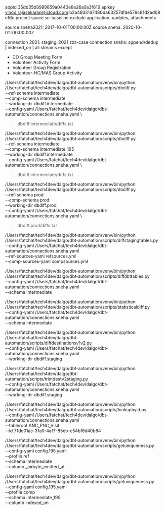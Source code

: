 appid 35dd35d8989859a0443e8e26a0a3f816
apikey vinod.rajasekaran@icloud.com:b2a4933167480da63257dfde579c81d2ad08ef6c
project space sc-baseline
exclude application, updates, attachments

source sneha2021: 2017-10-01T00:00:00Z
source sneha: 2020-10-01T00:00:00Z

connection 2021: staging_2021 zzz-case
connection sneha: append/dedup | indexed_on | all streams except 
- CO Group Meeting Form
- Volunteer Activity Form
- Volunteer Group Registration
- Volunteer-HC/MAS Group Activity



/Users/fatchat/tech4dev/dalgo/dbt-automation/venv/bin/python \
  /Users/fatchat/tech4dev/dalgo/dbt-automation/scripts/dbdiff.py \
    --ref-schema intermediate \
    --comp-schema intermediate \
    --working-dir dbdiff.intermediate \
    --config-yaml /Users/fatchat/tech4dev/dalgo/dbt-automation/connections.sneha.yaml \
  > dbdiff.intermediate/diffs.txt

/Users/fatchat/tech4dev/dalgo/dbt-automation/venv/bin/python \
  /Users/fatchat/tech4dev/dalgo/dbt-automation/scripts/dbdiff.py \
    --ref-schema intermediate \
    --comp-schema intermediate_195 \
    --working-dir dbdiff.intermediate \
    --config-yaml /Users/fatchat/tech4dev/dalgo/dbt-automation/connections.sneha.yaml \
  > dbdiff.intermediate/diffs.txt




/Users/fatchat/tech4dev/dalgo/dbt-automation/venv/bin/python \
  /Users/fatchat/tech4dev/dalgo/dbt-automation/scripts/dbdiff.py \
    --ref-schema prod \
    --comp-schema prod \
    --working-dir dbdiff.prod \
    --config-yaml /Users/fatchat/tech4dev/dalgo/dbt-automation/connections.sneha.yaml \
  > dbdiff.prod/diffs.txt


/Users/fatchat/tech4dev/dalgo/dbt-automation/venv/bin/python \
  /Users/fatchat/tech4dev/dalgo/dbt-automation/scripts/diffstagingtables.py \
    --config-yaml /Users/fatchat/tech4dev/dalgo/dbt-automation/connections.sneha.yaml \
    --ref-sources-yaml refsources.yml \
    --comp-sources-yaml compsources.yml

/Users/fatchat/tech4dev/dalgo/dbt-automation/venv/bin/python \
  /Users/fatchat/tech4dev/dalgo/dbt-automation/scripts/diffdbttables.py \
    --config-yaml /Users/fatchat/tech4dev/dalgo/dbt-automation/connections.sneha.yaml \
    --schema intermediate


/Users/fatchat/tech4dev/dalgo/dbt-automation/venv/bin/python \
  /Users/fatchat/tech4dev/dalgo/dbt-automation/scripts/statisticaldiff.py \
    --config-yaml /Users/fatchat/tech4dev/dalgo/dbt-automation/connections.sneha.yaml \
    --schema intermediate
    

    
/Users/fatchat/tech4dev/dalgo/dbt-automation/venv/bin/python \
  /Users/fatchat/tech4dev/dalgo/dbt-automation/scripts/diffdestinationsv1v2.py \
    --config-yaml /Users/fatchat/tech4dev/dalgo/dbt-automation/connections.sneha.yaml \
    --working-dir dbdiff.staging


/Users/fatchat/tech4dev/dalgo/dbt-automation/venv/bin/python \
  /Users/fatchat/tech4dev/dalgo/dbt-automation/scripts/trimdestv2staging.py \
    --config-yaml /Users/fatchat/tech4dev/dalgo/dbt-automation/connections.sneha.yaml \
    --working-dir dbdiff.staging


/Users/fatchat/tech4dev/dalgo/dbt-automation/venv/bin/python \
  /Users/fatchat/tech4dev/dalgo/dbt-automation/scripts/lookupbyid.py \
    --config-yaml /Users/fatchat/tech4dev/dalgo/dbt-automation/connections.sneha.yaml \
    --tableroot ANC_PNC_Visit \
    --id 71de01ac-31a0-4af7-85eb-c54bf6d40b84

/Users/fatchat/tech4dev/dalgo/dbt-automation/venv/bin/python \
  /Users/fatchat/tech4dev/dalgo/dbt-automation/scripts/getuniqueness.py \
    --config-yaml config.195.yaml \
    --profile ref \
    --schema intermediate \
    --column _airbyte_emitted_at

/Users/fatchat/tech4dev/dalgo/dbt-automation/venv/bin/python \
  /Users/fatchat/tech4dev/dalgo/dbt-automation/scripts/getuniqueness.py \
    --config-yaml config.195.yaml \
    --profile comp \
    --schema intermediate_195 \
    --column indexed_on

